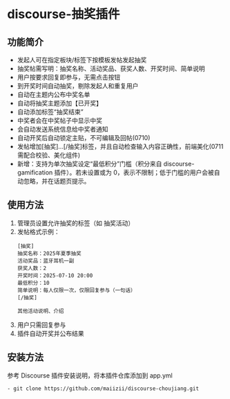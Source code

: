 # discourse-抽奖插件

## 功能简介
- 发起人可在指定板块/标签下按模板发帖发起抽奖
- 抽奖帖需写明：抽奖名称、活动奖品、获奖人数、开奖时间、简单说明
- 用户按要求回复即参与，无需点击按钮
- 到开奖时间自动抽奖，剔除发起人和重复用户
- 自动在主题内公布中奖名单
- 自动将抽奖主题添加【已开奖】
- 自动添加标签“抽奖结束”
- 中奖者会在中奖帖子中显示中奖
- 会自动发送系统信息给中奖者通知
- 自动开奖后自动锁定主贴，不可编辑及回帖(0710)
- 发帖增加[抽奖]...[/抽奖]标签，并且自动检查输入内容正确性，前端美化(0711 需配合校验、美化组件)
- 新增：支持为单次抽奖设定“最低积分”门槛（积分来自 discourse-gamification 插件）。若未设置或为 0，表示不限制；低于门槛的用户会被自动忽略，并在话题页提示。

## 使用方法
1. 管理员设置允许抽奖的标签（如 抽奖活动）
2. 发帖格式示例：
   ```
   [抽奖]
   抽奖名称：2025年夏季抽奖
   活动奖品：蓝牙耳机一副
   获奖人数：2
   开奖时间：2025-07-10 20:00
   最低积分：10
   简单说明：每人仅限一次，仅限回复参与（一句话）
   [/抽奖]

   其他活动说明、介绍

   ```
3. 用户只需回复参与
4. 插件自动开奖并公布结果

## 安装方法
参考 Discourse 插件安装说明，将本插件仓库添加到 app.yml
```
- git clone https://github.com/maiizii/discourse-choujiang.git
```


